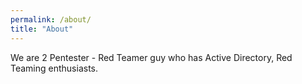 ```yaml
---
permalink: /about/
title: "About"
---
```


We are 2 Pentester - Red Teamer guy who has Active Directory, Red Teaming enthusiasts.
